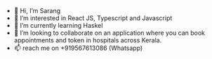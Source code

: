 - 👋 Hi, I’m Sarang
- 👀 I’m interested in React JS, Typescript and Javascript
- 🌱 I’m currently learning Haskel
- 💞️ I’m looking to collaborate on an application where you can book appointments and token in hospitals across Kerala.
- 📫 reach me on +919567613086 (Whatsapp)

<!---
sarangpm18/sarangpm18 is a ✨ special ✨ repository because its `README.md` (this file) appears on your GitHub profile.
You can click the Preview link to take a look at your changes.
--->

